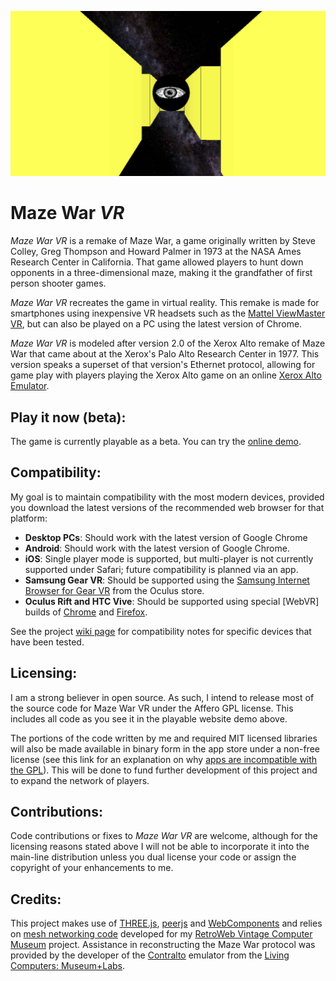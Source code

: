 ![alt text][logo]

Maze War _VR_
=============

_Maze War VR_ is a remake of Maze War, a game originally written by Steve Colley, Greg Thompson
and Howard Palmer in 1973 at the NASA Ames Research Center in California. That game allowed
players to hunt down opponents in a three-dimensional maze, making it the grandfather of
first person shooter games.

_Maze War VR_  recreates the game in virtual reality. This remake is made for smartphones
using inexpensive VR headsets such as the [Mattel ViewMaster VR], but can also be played on
a PC using the latest version of Chrome.

_Maze War VR_ is modeled after version 2.0 of the Xerox Alto remake of Maze War that came about
at the Xerox's Palo Alto Research Center in 1977. This version speaks a superset of that version's
Ethernet protocol, allowing for game play with players playing the Xerox Alto game on an online
[Xerox Alto Emulator].

## Play it now (beta):

The game is currently playable as a beta. You can try the
[online demo](http://marciot.com/mazewar-vr).

## Compatibility:

My goal is to maintain compatibility with the most modern devices, provided you download the latest versions of
the recommended web browser for that platform:

* __Desktop PCs__: Should work with the latest version of Google Chrome
* __Android__: Should work with the latest version of Google Chrome.
* __iOS__: Single player mode is supported, but multi-player is not currently supported under Safari; future compatibility is planned via an app.
* __Samsung Gear VR__: Should be supported using the [Samsung Internet Browser for Gear VR] from the Oculus store.
* __Oculus Rift and HTC Vive__: Should be supported using special [WebVR] builds of [Chrome] and [Firefox].

See the project [wiki page] for compatibility notes for specific devices that have been tested.

## Licensing:

I am a strong believer in open source. As such, I intend to release most of the source code for Maze War VR
under the Affero GPL license. This includes all code as you see it in the playable website demo above.

The portions of the code written by me and required MIT licensed libraries will also be made available in
binary form in the app store under a non-free license (see this link for an explanation on why
[apps are incompatible with the GPL]). This will be done to fund further development of this project and to
expand the network of players.

## Contributions:

Code contributions or fixes to <cite>Maze War VR</cite> are welcome, although for the licensing reasons
stated above I will not be able to incorporate it into the main-line distribution unless you dual license
your code or assign the copyright of your enhancements to me.

## Credits:

This project makes use of [THREE.js], [peerjs] and [WebComponents] and relies on [mesh networking
code] developed for my [RetroWeb Vintage Computer Museum] project. Assistance in reconstructing the
Maze War protocol was provided by the developer of the [Contralto] emulator from the
[Living Computers: Museum+Labs].

[logo]: https://github.com/marciot/mazewar-vr/raw/master/artwork/fb-share.jpg "A screenshot from MazeWar VR"
[Mattel ViewMaster VR]: https://www.amazon.com/gp/product/B01CNSO79Q/ref=as_li_tl?ie=UTF8&camp=1789&creative=9325&creativeASIN=B01CNSO79Q&linkCode=as2&tag=marciot-20&linkId=4cbc30bb928aa42d2d028106a56cb072
[Xerox Alto Emulator]: https://github.com/sethm/ContrAltoJS
[THREE.js]: https://threejs.org
[peerjs]: http://peerjs.com
[WebComponents]: http://webcomponents.org
[mesh networking code]: https://github.com/marciot/retroweb-networking
[RetroWeb Vintage Computer Museum]: http://retroweb.maclab.org
[Living Computers: Museum+Labs]: http://www.livingcomputers.org
[Contralto]: https://github.com/livingcomputermuseum/ContrAlto
[Samsung Internet Browser for Gear VR]: https://www.oculus.com/experiences/gear-vr/849609821813454/
[WebVR API]: https://webvr.info
[Chrome]:https://webvr.info/get-chrome/
[Firefox]:https://mozvr.com/
[wiki page]: https://github.com/marciot/mazewar-vr/wiki
[apps are incompatible with the GPL]: https://www.fsf.org/blogs/licensing/more-about-the-app-store-gpl-enforcement
